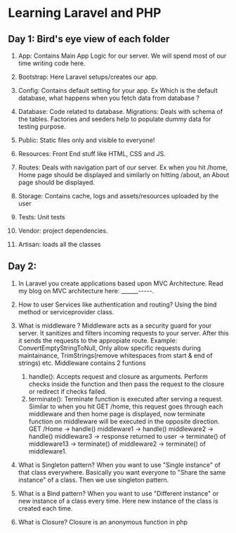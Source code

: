 # Learning Laravel and PHP

## Day 1: Bird's eye view of each folder

1. App: Contains Main App Logic for our server. We will spend most of our time writing code here.

2. Bootstrap: Here Laravel setups/creates our app.

3. Config: Contains default setting for your app. Ex Which is the default database, what happens when you fetch data from database ?

4. Database: Code related to database. Migrations: Deals with schema of the tables. Factories and seeders help to populate dummy data for testing purpose.

5. Public: Static files only and visible to everyone!

6. Resources: Front End stuff like HTML, CSS and JS.

7. Routes: Deals with navigation part of our server. Ex when you hit /home, Home page should be displayed and similarly on hitting /about, an About page should be displayed.

8. Storage: Contains cache, logs and assets/resources uploaded by the user

9. Tests: Unit tests

10. Vendor: project dependencies.

11. Artisan: loads all the classes

## Day 2: 

1. In Laravel you create applications based upon MVC Architecture. Read my blog on
   MVC architecture here: ______-----.
2. How to user Services like authentication and routing? 
    Using the bind method or serviceprovider class.
3. What is middleware ?
    Middleware acts as a security guard for your server. It sanitizes and filters 
    incoming requests to your server. After this it sends the requests to the
    appropiate route.
    Example: ConvertEmptyStringToNull, Only allow specific requests during maintainance, TrimStrings(remove whitespaces from start & end of strings) etc.
    Middleware contains 2 funtions
    1. handle(): Accepts request and closure as arguments. Perform checks 
    inside the function and then pass the request to the closure or redirect if checks failed. 
    2. terminate(): Terminate function is executed after serving a request.
    Similar to when you hit GET /home, this request goes through each middleware
    and then home page is displayed, now terminate function on middleware
    will be executed in the opposite direction.
    GET /Home -> 
        handle() middleware1 -> 
            handle() middleware2 -> 
                handle() middleware3 -> 
                    response returned to user -> 
                        terminate() of middleware13 -> 
                            terminate() of middleware2 -> 
                                terminate() of middleware1.

4. What is Singleton pattern?
    When you want to use "Single instance" of that class everywhere. Basically you
    want everyone to "Share the same instance" of a class. Then we use
    singleton pattern.
5. What is a Bind pattern?
    When you want to use "Different instance" or new instance of a class every time.
    Here new instance of the class is created each time.
6. What is Closure? Closure is an anonymous function in php


